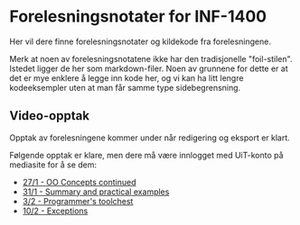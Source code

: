 Forelesningsnotater for INF-1400
===============================

Her vil dere finne forelesningsnotater og kildekode fra forelesningene.

Merk at noen av forelesningsnotatene ikke har den tradisjonelle "foil-stilen". Istedet ligger de her som markdown-filer. Noen av grunnene for dette er at det er mye enklere å legge inn kode her, og vi kan ha litt lengre kodeeksempler uten at man får samme type sidebegrensning.


## Video-opptak

Opptak av forelesningene kommer under når redigering og eksport er klart.

Følgende opptak er klare, men dere må være innlogget med UiT-konto på mediasite for å se dem:

- [27/1 - OO Concepts continued](https://mediasite.uit.no/Mediasite/Play/adc1cc09dee7415a99dd457451e78dc11d)
- [31/1 - Summary and practical examples](https://mediasite.uit.no/Mediasite/Play/fc3fec6c71bd4c8ca25ed1c3a4b338af1d)
- [3/2 - Programmer's toolchest](https://mediasite.uit.no/Mediasite/Play/3cb0bf18f6f7415a8acbbf74fb1455c81d)
- [10/2 - Exceptions](https://mediasite.uit.no/Mediasite/Play/3a6e43be27c640f4898c4187e25c1faa1d=)

